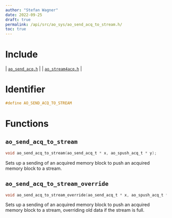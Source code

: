 ```yaml
---
author: "Stefan Wagner"
date: 2022-09-25
draft: true
permalink: /api/src/ao_sys/ao_send_acq_to_stream.h/
toc: true
---
```


# Include

| [`ao_send_acq.h`](ao_send_acq.h.md) |
| [`ao_stream4acq.h`](ao_stream4acq.h.md) |

# Identifier

```c
#define AO_SEND_ACQ_TO_STREAM
```

# Functions

## `ao_send_acq_to_stream`

```c
void ao_send_acq_to_stream(ao_send_acq_t * x, ao_spush_acq_t * y);
```

Sets up a sending of an acquired memory block to push an acquired memory block to a stream.

## `ao_send_acq_to_stream_override`

```c
void ao_send_acq_to_stream_override(ao_send_acq_t * x, ao_spush_acq_t * y);
```

Sets up a sending of an acquired memory block to push an acquired memory block to a stream, overriding old data if the stream is full.
